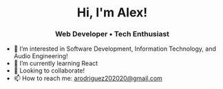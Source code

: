 <div align="center"><h1>Hi, I'm Alex! </h1>
  <h3>Web Developer • Tech Enthusiast</h3>
</div>


- 👀 I’m interested in Software Development, Information Technology, and Audio Engineering!
- 🌱 I’m currently learning React
- 💞️ Looking to collaborate!
- 📫 How to reach me: arodriguez202020@gmail.com

<!---
alexrrodriguez/alexrrodriguez is a ✨ special ✨ repository because its `README.md` (this file) appears on your GitHub profile.
You can click the Preview link to take a look at your changes.
--->
